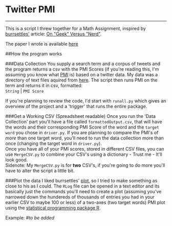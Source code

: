 # Twitter PMI		
- - -        

This is a script I threw together for a Math Assignment, inspired by [burrsettles'](https://github.com/burrsettles) article: [On "Geek" Versus "Nerd"](http://slackprop.wordpress.com/2013/06/03/on-geek-versus-nerd/).

The paper I wrote is available [here](https://dl.dropboxusercontent.com/s/o3kdgewsc3mhcxn/Math%20IA.pdf?token_hash=AAEgMVUeHUPLO2POwbCje16KizEpQ1JtfISEP806cpQA-A&disable_range=1)

##How the program works     

###Data Collection
You supply a search term and a corpus of tweets and the program returns a csv with the PMI Scores (if you're reading this, I'm assuming you know what [PMI](http://en.wikipedia.org/wiki/PMI) is) based on a twitter data. My data was a directory of text files aquired from [here](http://www.illocutioninc.com/Corpora/). The script then runs PMI on the term and returns it in csv, formatted:      
`String` | `PMI Score`      

If you're planning to review the code, I'd start with `runall.py` which gives an overview of the project and a 'trigger' that runs the entire package.
 

###Get a Working CSV (Spreadsheet readable)
Once you run the 'Data Collection' part you'll have a file called `formattedOutput.csv`, that will have the words and their corresponding PMI Score of the word and the `target word` you chose in `driver.py`. If you are planning to compare the PMI's of *more* than one target word, you'll need to run the data collection more than once (changing the target word in `driver.py`).         
Once you have all of your PMI scores, stored in different CSV files, you can use `MergeCSV.py` to combine your CSV's using a dictionary - Trust me - It'll look good.      
Sidenote: My `MergeCSV.py` is for **two** CSV's, if you're going to do more you'll have to alter the script a little bit.


###Plot the data
I liked burrsettles' [plot](http://slackprop.files.wordpress.com/2013/06/plot-hires.pdf), so I tried to make something as close to his as I could. The `RLog` file can be opened in a text editor and its basically just the commands you'll need to create a plot (assuming you've narrowed down the hundereds of thousands of entries you had in your earlier CSV to maybe 100 or less) of a two-axes (two target words) PMI plot using the [statistical programming package R](http://www.r-project.org/).          

Example: *#to be added*
